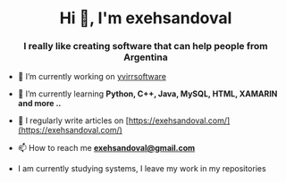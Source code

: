 <h1 align="center">Hi 👋, I'm exehsandoval</h1>
<h3 align="center">I really like creating software that can help people from Argentina</h3>

- 🔭 I’m currently working on [yvirrsoftware](https://www.yvirrsoft.com/)

- 🌱 I’m currently learning **Python, C++, Java, MySQL, HTML, XAMARIN and more ..**

- 📝 I regularly write articles on [https://exehsandoval.com/](https://exehsandoval.com/)

- 📫 How to reach me **exehsandoval@gmail.com**

- I am currently studying systems, I leave my work in my repositories
